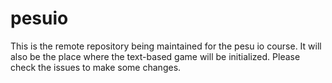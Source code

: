 # pesuio
This is the remote repository being maintained for the pesu io course.
It will also be the place where the text-based game will be initialized.
Please check the issues to make some changes.
